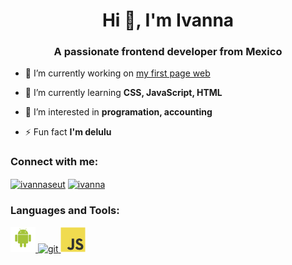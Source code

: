<h1 align="center">Hi 👋, I'm Ivanna</h1>
<h3 align="center">A passionate frontend developer from Mexico</h3>

- 🔭 I’m currently working on [my first page web](https://ivannaseut.github.io/PaginaWebIAgithub.io/)

- 🌱 I’m currently learning **CSS, JavaScript, HTML**

- 👯 I’m interested in **programation, accounting**

- ⚡ Fun fact **I'm delulu**

<h3 align="left">Connect with me:</h3>
<p align="left">
<a href="https://dev.to/ivannaseut" target="blank"><img align="center" src="https://raw.githubusercontent.com/rahuldkjain/github-profile-readme-generator/master/src/images/icons/Social/devto.svg" alt="ivannaseut" height="30" width="40" /></a>
<a href="https://fb.com/ivanna" target="blank"><img align="center" src="https://raw.githubusercontent.com/rahuldkjain/github-profile-readme-generator/master/src/images/icons/Social/facebook.svg" alt="ivanna" height="30" width="40" /></a>
</p>

<h3 align="left">Languages and Tools:</h3>
<p align="left"> <a href="https://developer.android.com" target="_blank" rel="noreferrer"> <img src="https://raw.githubusercontent.com/devicons/devicon/master/icons/android/android-original-wordmark.svg" alt="android" width="40" height="40"/> </a> <a href="https://git-scm.com/" target="_blank" rel="noreferrer"> <img src="https://www.vectorlogo.zone/logos/git-scm/git-scm-icon.svg" alt="git" width="40" height="40"/> </a> <a href="https://developer.mozilla.org/en-US/docs/Web/JavaScript" target="_blank" rel="noreferrer"> <img src="https://raw.githubusercontent.com/devicons/devicon/master/icons/javascript/javascript-original.svg" alt="javascript" width="40" height="40"/> </a> </p>
